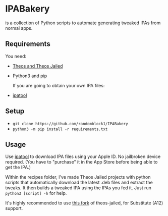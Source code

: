 # IPABakery

is a collection of Python scripts to automate generating tweaked IPAs from normal apps.

## Requirements

You need:

- [Theos and Theos Jailed](https://github.com/kabiroberai/theos-jailed/wiki/Installation)
- Python3 and pip

  If you are going to obtain your own IPA files:
- [ipatool](https://github.com/majd/ipatool)

## Setup

- `git clone https://github.com/randomblock1/IPABakery`
- `python3 -m pip install -r requirements.txt`

## Usage

Use [ipatool](https://github.com/majd/ipatool) to download IPA files using your Apple ID. No jailbroken device required. (You have to "purchase" it in the App Store before being able to get the IPA.)

Within the recipes folder, I've made Theos Jailed projects with python scripts that automatically download the latest .deb files
and extract the tweaks. It then builds a tweaked IPA using the IPAs you fed it.
Just run `python3 [script] -h` for help.

It's highly recommended to use [this fork](https://github.com/kabiroberai/theos-jailed/pull/71)
of theos-jailed, for Substitute (A12) support.
